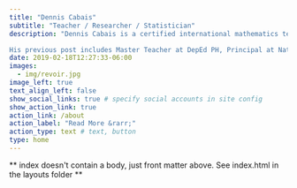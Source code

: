 ```yaml
---
title: "Dennis Cabais"
subtitle: "Teacher / Researcher / Statistician"
description: "Dennis Cabais is a certified international mathematics teacher. His interests include, academic research, app development, instructional design, strategic intervention material development, statistics, and data science.

His previous post includes Master Teacher at DepEd PH, Principal at National University."
date: 2019-02-18T12:27:33-06:00
images:
  - img/revoir.jpg
image_left: true
text_align_left: false
show_social_links: true # specify social accounts in site config
show_action_link: true
action_link: /about
action_label: "Read More &rarr;"
action_type: text # text, button
type: home
---
```


** index doesn't contain a body, just front matter above.
See index.html in the layouts folder **
